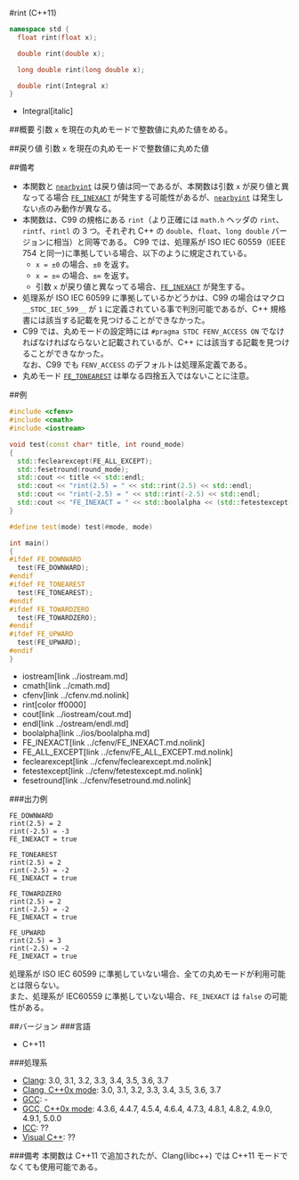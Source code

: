 #rint (C++11)
```cpp
namespace std {
  float rint(float x);

  double rint(double x);

  long double rint(long double x);

  double rint(Integral x)
}
```
* Integral[italic]

##概要
引数 `x` を現在の丸めモードで整数値に丸めた値をめる。


##戻り値
引数 `x` を現在の丸めモードで整数値に丸めた値


##備考
- 本関数と [`nearbyint`](nearbyint.md) は戻り値は同一であるが、本関数は引数 `x` が戻り値と異なってる場合 [`FE_INEXACT`](../cfenv/FE_INEXACT.md.nolink) が発生する可能性があるが、[`nearbyint`](nearbyint.md) は発生しない点のみ動作が異なる。
- 本関数は、C99 の規格にある `rint`（より正確には `math.h` ヘッダの `rint`、`rintf`、`rintl` の 3 つ。それぞれ C++ の `double`、`float`、`long double` バージョンに相当）と同等である。
	C99 では、処理系が ISO IEC 60559（IEEE 754 と同一)に準拠している場合、以下のように規定されている。
	- `x = ±0` の場合、`±0` を返す。
	- `x = ±∞` の場合、`±∞` を返す。
	- 引数 `x` が戻り値と異なってる場合、[`FE_INEXACT`](../cfenv/FE_INEXACT.md.nolink) が発生する。
- 処理系が ISO IEC 60599 に準拠しているかどうかは、C99 の場合はマクロ `__STDC_IEC_599__` が `1` に定義されている事で判別可能であるが、C++ 規格書には該当する記載を見つけることができなかった。
- C99 では、丸めモードの設定時には `#pragma STDC FENV_ACCESS ON` でなければなければならないと記載されているが、C++ には該当する記載を見つけることができなかった。  
	なお、C99 でも `FENV_ACCESS` のデフォルトは処理系定義である。
- 丸めモード [`FE_TONEAREST`](../cfenv/FE_TONEAREST.md.nolink) は単なる四捨五入ではないことに注意。


##例
```cpp
#include <cfenv>
#include <cmath>
#include <iostream>

void test(const char* title, int round_mode)
{
  std::feclearexcept(FE_ALL_EXCEPT);
  std::fesetround(round_mode);
  std::cout << title << std::endl;
  std::cout << "rint(2.5) = " << std::rint(2.5) << std::endl;
  std::cout << "rint(-2.5) = " << std::rint(-2.5) << std::endl;
  std::cout << "FE_INEXACT = " << std::boolalpha << (std::fetestexcept(FE_INEXACT) != 0) << std::endl << std::endl;
}

#define test(mode) test(#mode, mode)

int main()
{
#ifdef FE_DOWNWARD
  test(FE_DOWNWARD);
#endif
#ifdef FE_TONEAREST
  test(FE_TONEAREST);
#endif
#ifdef FE_TOWARDZERO
  test(FE_TOWARDZERO);
#endif
#ifdef FE_UPWARD
  test(FE_UPWARD);
#endif
}
```
* iostream[link ../iostream.md]
* cmath[link ../cmath.md]
* cfenv[link ../cfenv.md.nolink]
* rint[color ff0000]
* cout[link ../iostream/cout.md]
* endl[link ../ostream/endl.md]
* boolalpha[link ../ios/boolalpha.md]
* FE_INEXACT[link ../cfenv/FE_INEXACT.md.nolink]
* FE_ALL_EXCEPT[link ../cfenv/FE_ALL_EXCEPT.md.nolink]
* feclearexcept[link ../cfenv/feclearexcept.md.nolink]
* fetestexcept[link ../cfenv/fetestexcept.md.nolink]
* fesetround[link ../cfenv/fesetround.md.nolink]

###出力例
```
FE_DOWNWARD
rint(2.5) = 2
rint(-2.5) = -3
FE_INEXACT = true

FE_TONEAREST
rint(2.5) = 2
rint(-2.5) = -2
FE_INEXACT = true

FE_TOWARDZERO
rint(2.5) = 2
rint(-2.5) = -2
FE_INEXACT = true

FE_UPWARD
rint(2.5) = 3
rint(-2.5) = -2
FE_INEXACT = true

```

処理系が ISO IEC 60599 に準拠していない場合、全ての丸めモードが利用可能とは限らない。  
また、処理系が IEC60559 に準拠していない場合、`FE_INEXACT` は `false` の可能性がある。


##バージョン
###言語
- C++11

###処理系
- [Clang](/implementation.md#clang): 3.0, 3.1, 3.2, 3.3, 3.4, 3.5, 3.6, 3.7
- [Clang, C++0x mode](/implementation.md#clang): 3.0, 3.1, 3.2, 3.3, 3.4, 3.5, 3.6, 3.7
- [GCC](/implementation.md#gcc): -
- [GCC, C++0x mode](/implementation.md#gcc): 4.3.6, 4.4.7, 4.5.4, 4.6.4, 4.7.3, 4.8.1, 4.8.2, 4.9.0, 4.9.1, 5.0.0
- [ICC](/implementation.md#icc): ??
- [Visual C++](/implementation.md#visual_cpp): ??

###備考
本関数は C++11 で追加されたが、Clang(libc++) では C++11 モードでなくても使用可能である。
